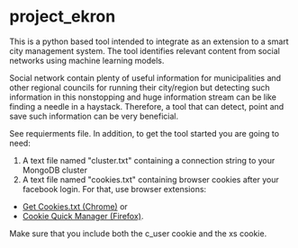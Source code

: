 # project_ekron

This is a python based tool intended to integrate as an extension to a smart city management system. 
The tool identifies relevant content from social networks using machine learning models.

Social network contain plenty of useful information for municipalities and other regional councils for running their city/region but detecting such information in this nonstopping and huge information stream can be like finding a needle in a haystack. Therefore, a tool that can detect, point and save such information can be very beneficial.

See requierments file.
In addition, to get the tool started you are going to need:
1. A text file named "cluster.txt" containing a connection string to your MongoDB cluster
2. A text file named "cookies.txt" containing browser cookies after your facebook login. For that, use browser extensions:

* [Get Cookies.txt (Chrome)](https://chrome.google.com/webstore/detail/get-cookiestxt/bgaddhkoddajcdgocldbbfleckgcbcid?hl=en) 
or 
* [Cookie Quick Manager (Firefox)](https://addons.mozilla.org/en-US/firefox/addon/cookie-quick-manager/). 

Make sure that you include both the c_user cookie and the xs cookie.





